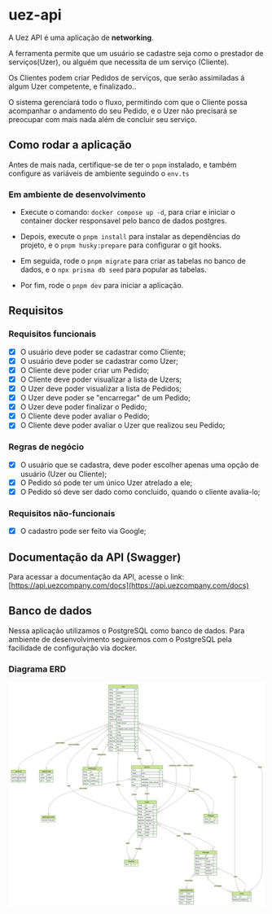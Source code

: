 # uez-api

A Uez API é uma aplicação de **networking**.

A ferramenta permite que um usuário se cadastre seja como o prestador de serviços(Uzer), ou alguém que necessita de um serviço (Cliente).

Os Clientes podem criar Pedidos de serviços, que serão assimiladas á algum Uzer competente, e finalizado..

O sistema gerenciará todo o fluxo, permitindo com que o Cliente possa acompanhar o andamento do seu Pedido, e o Uzer não precisará se preocupar com mais nada além de concluir seu serviço.

## Como rodar a aplicação

Antes de mais nada, certifique-se de ter o `pnpm` instalado, e também configure as variáveis de ambiente seguindo o `env.ts`

### Em ambiente de desenvolvimento

- Execute o comando: `docker compose up -d`, para criar e iniciar o container docker responsavel pelo banco de dados postgres.

- Depois, execute o `pnpm install` para instalar as dependências do projeto, e o `pnpm husky:prepare` para configurar o git hooks.

- Em seguida, rode o `pnpm migrate` para criar as tabelas no banco de dados, e o `npx prisma db seed` para popular as tabelas.

- Por fim, rode o `pnpm dev` para iniciar a aplicação.

## Requisitos

### Requisitos funcionais

- [x] O usuário deve poder se cadastrar como Cliente;
- [x] O usuário deve poder se cadastrar como Uzer;
- [x] O Cliente deve poder criar um Pedido;
- [x] O Cliente deve poder visualizar a lista de Uzers;
- [x] O Uzer deve poder visualizar a lista de Pedidos;
- [x] O Uzer deve poder se "encarregar" de um Pedido;
- [x] O Uzer deve poder finalizar o Pedido;
- [x] O Cliente deve poder avaliar o Pedido;
- [x] O Cliente deve poder avaliar o Uzer que realizou seu Pedido;

### Regras de negócio

- [x] O usuário que se cadastra, deve poder escolher apenas uma opção de usuário (Uzer ou Cliente);
- [x] O Pedido só pode ter um único Uzer atrelado a ele;
- [x] O Pedido só deve ser dado como concluido, quando o cliente avalia-lo;

### Requisitos não-funcionais

- [x] O cadastro pode ser feito via Google;

## Documentação da API (Swagger)

Para acessar a documentação da API, acesse o link: [https://api.uezcompany.com/docs](https://api.uezcompany.com/docs)

## Banco de dados

Nessa aplicação utilizamos o PostgreSQL como banco de dados. Para ambiente de desenvolvimento seguiremos com o PostgreSQL pela facilidade de configuração via docker.

### Diagrama ERD

![Diagrama ERD do banco de dados](.github/assets/ERD.svg)
